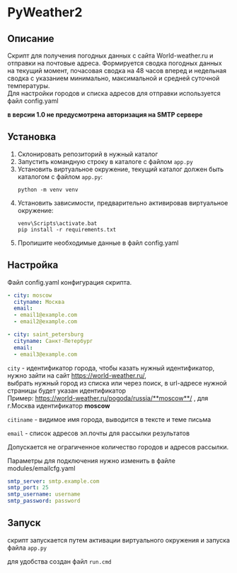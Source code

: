 # PyWeather2

## Описание

Скрипт для получения погодных данных с сайта World-weather.ru и отправки на почтовые адреса.
Формируется сводка погодных данных на текущий момент, почасовая сводка на 48 часов вперед и недельная сводка с указанием минимально, максимальной и средней суточной температуры.  
Для настройки городов и списка адресов для отправки используется файл config.yaml

**в версии 1.0 не предусмотрена авторизация на SMTP сервере**

## Установка
1. Склонировать репозиторий в нужный каталог
2. Запустить командную строку в каталоге с файлом ```app.py```
3. Установить виртуальное окружение, текущий каталог должен быть каталогом с файлом ```app.py```:  
    ```batch
    python -m venv venv
    ```
4. Установить зависимости, предварительно активировав виртуальное окружение:
    ```batch
    venv\Scripts\activate.bat
    pip install -r requirements.txt
5. Пропишите необходимые данные в файл config.yaml

## Настройка

Файл config.yaml конфигурация скрипта.

```YAML
- city: moscow
  cityname: Москва
  email:
  - email1@example.com
  - email2@example.com

- city: saint_petersburg
  cityname: Санкт-Петербург
  email:
  - email3@example.com

```

```city``` - идентификатор города, чтобы казать нужный идентификатор, нужно зайти на сайт https://world-weather.ru/,  
выбрать нужный город из списка или через поиск, в url-адресе нужной страницы будет указан идентификатор  
Пример:  https://world-weather.ru/pogoda/russia/**moscow**/ , для г.Москва идентификатор **moscow**

```citiname``` - видимое имя города, выводится в тексте и теме письма

```email``` - список адресов  эл.почты для рассылки результатов

Допускается не ограгиченное количество городов и адресов рассылки.


Параметры для подключения нужно изменить в файле modules/emailcfg.yaml
```YAML
smtp_server: smtp.example.com
smtp_port: 25
smtp_username: username
smtp_password: password
```

## Запуск

скрипт запускается путем активации виртуального окружения и запуска файла ```app.py```

для удобства создан файл ```run.cmd```